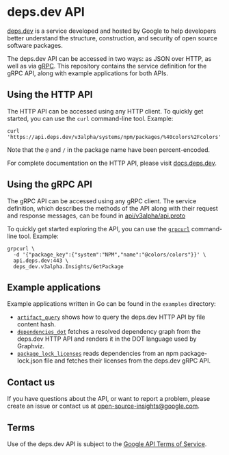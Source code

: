 # deps.dev API

[deps.dev](https://deps.dev/) is a service developed and hosted by Google to
help developers better understand the structure, construction, and security of
open source software packages.

The deps.dev API can be accessed in two ways: as JSON over HTTP, as well as via
[gRPC](https://grpc.io/). This repository contains the service definition for
the gRPC API, along with example applications for both APIs.

## Using the HTTP API

The HTTP API can be accessed using any HTTP client. To quickly get started, you
can use the `curl` command-line tool. Example:

```
curl 'https://api.deps.dev/v3alpha/systems/npm/packages/%40colors%2Fcolors'
```

Note that the `@` and `/` in the package name have been percent-encoded.

For complete documentation on the HTTP API, please visit
[docs.deps.dev](https://docs.deps.dev/).

## Using the gRPC API

The gRPC API can be accessed using any gRPC client. The service definition,
which describes the methods of the API along with their request and response
messages, can be found in [api/v3alpha/api.proto](./api/v3alpha/api.proto)

To quickly get started exploring the API, you can use the
[`grpcurl`](https://github.com/fullstorydev/grpcurl) command-line tool.
Example:

```
grpcurl \
  -d '{"package_key":{"system":"NPM","name":"@colors/colors"}}' \
  api.deps.dev:443 \
  deps_dev.v3alpha.Insights/GetPackage
```

## Example applications

Example applications written in Go can be found in the `examples` directory:

- [`artifact_query`](./examples/go/artifact_query) shows how to query the
  deps.dev HTTP API by file content hash.
- [`dependencies_dot`](./examples/go/dependencies_dot) fetches a resolved
  dependency graph from the deps.dev HTTP API and renders it in the DOT
  language used by Graphviz.
- [`package_lock_licenses`](./examples/go/package_lock_licenses) reads
  dependencies from an npm package-lock.json file and fetches their licenses
  from the deps.dev gRPC API.

## Contact us

If you have questions about the API, or want to report a problem, please create
an issue or contact us at open-source-insights@google.com.

## Terms

Use of the deps.dev API is subject to the
[Google API Terms of Service](https://developers.google.com/terms).
